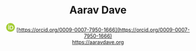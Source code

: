 <div align="center">
  
# Aarav Dave
<img src="/ORCID-iD_icon_vector.svg" height=24> [https://orcid.org/0009-0007-7950-1666](https://orcid.org/0009-0007-7950-1666)<br>
<a href="https://aaravdave.org">https://aaravdave.org</a>
##
</div>
